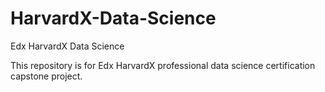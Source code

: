 # HarvardX-Data-Science
Edx HarvardX Data Science

This repository is for Edx HarvardX professional data science certification capstone project.
